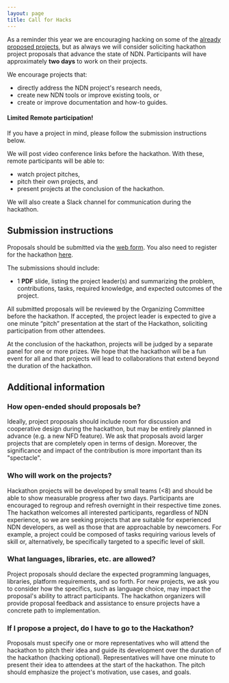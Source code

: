 ```yaml
---
layout: page
title: Call for Hacks
---
```


As a reminder this year we are encouraging hacking on some of the
[already proposed projects](http://13th-ndn-hackathon.named-data.net/hacks.html), but as always
we will consider soliciting hackathon project proposals that advance the state of NDN.
Participants will have approximately **two days** to work on their projects.

We encourage projects that:

 - directly address the NDN project's research needs,
 - create new NDN tools or improve existing tools, or
 - create or improve documentation and how-to guides.

#### **Limited Remote participation!**

If you have a project in mind, please follow the submission instructions below.

We will post video conference links before the hackathon.
With these, remote participants will be able to:

 - watch project pitches,
 - pitch their own projects, and
 - present projects at the conclusion of the hackathon.

We will also create a Slack channel for communication during the hackathon.

## Submission instructions

Proposals should be submitted via the [web form](https://forms.gle/9bmQtJL4ikhd1t4Y7). You also need to register for the hackathon [here](https://www.eventbrite.com/e/13th-ndn-hackathon-registration-277692564937).

The submissions should include:

- 1 **PDF** slide, listing the project leader(s) and summarizing the problem, contributions, tasks, required knowledge, and expected outcomes of the project.

All submitted proposals will be reviewed by the Organizing Committee before the hackathon.
If accepted, the project leader is expected to give a one minute “pitch” presentation at the start of the Hackathon, soliciting participation from other attendees.

At the conclusion of the hackathon, projects will be judged by a separate panel for one or more prizes.
We hope that the hackathon will be a fun event for all and that projects will lead to collaborations that extend beyond the duration of the hackathon.


## Additional information

### How open-ended should proposals be?

Ideally, project proposals should include room for discussion and cooperative design during the hackathon, but may be entirely planned in advance (e.g. a new NFD feature).
We ask that proposals avoid larger projects that are completely open in terms of design.
Moreover, the significance and impact of the contribution is more important than its "spectacle".

### Who will work on the projects?

Hackathon projects will be developed by small teams (<8) and should be able to show measurable progress after two days.
Participants are encouraged to regroup and refresh overnight in their respective time zones.
The hackathon welcomes all interested participants, regardless of NDN experience, so we are seeking projects that are suitable for experienced NDN developers, as well as those that are approachable by newcomers.
For example, a project could be composed of tasks requiring various levels of skill or, alternatively, be specifically targeted to a specific level of skill.

### What languages, libraries, etc. are allowed?

Project proposals should declare the expected programming languages, libraries, platform requirements, and so forth.
For new projects, we ask you to consider how the specifics, such as language choice, may impact the proposal's ability to attract participants.
The hackathon organizers will provide proposal feedback and assistance to ensure projects have a concrete path to implementation.

### If I propose a project, do I have to go to the Hackathon?

Proposals must specify one or more representatives who will attend the hackathon to pitch their idea and guide its development over the duration of the hackathon (hacking optional).
Representatives will have one minute to present their idea to attendees at the start of the hackathon.
The pitch should emphasize the project's motivation, use cases, and goals.

